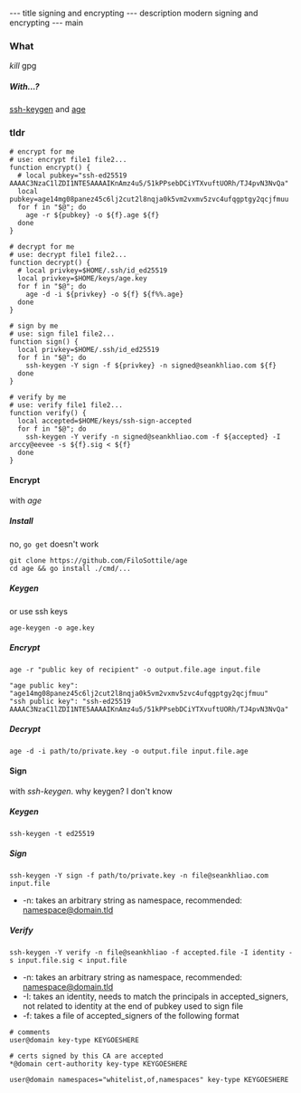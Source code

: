 --- title
signing and encrypting
--- description
modern signing and encrypting
--- main

### What

_kill_ gpg

##### _With_...?

[ssh-keygen](http://man7.org/linux/man-pages/man1/ssh-keygen.1.html)
and
[age](https://age-encryption.org)

### tldr

```
# encrypt for me
# use: encrypt file1 file2...
function encrypt() {
  # local pubkey="ssh-ed25519 AAAAC3NzaC1lZDI1NTE5AAAAIKnAmz4u5/51kPPsebDCiYTXvuftUORh/TJ4pvN3NvQa"
  local pubkey=age14mg08panez45c6lj2cut2l8nqja0k5vm2vxmv5zvc4ufqgptgy2qcjfmuu
  for f in "$@"; do
    age -r ${pubkey} -o ${f}.age ${f}
  done
}

# decrypt for me
# use: decrypt file1 file2...
function decrypt() {
  # local privkey=$HOME/.ssh/id_ed25519
  local privkey=$HOME/keys/age.key
  for f in "$@"; do
    age -d -i ${privkey} -o ${f} ${f%%.age}
  done
}

# sign by me
# use: sign file1 file2...
function sign() {
  local privkey=$HOME/.ssh/id_ed25519
  for f in "$@"; do
    ssh-keygen -Y sign -f ${privkey} -n signed@seankhliao.com ${f}
  done
}

# verify by me
# use: verify file1 file2...
function verify() {
  local accepted=$HOME/keys/ssh-sign-accepted
  for f in "$@"; do
    ssh-keygen -Y verify -n signed@seankhliao.com -f ${accepted} -I arccy@eevee -s ${f}.sig < ${f}
  done
}
```

#### Encrypt

with _age_

##### Install

no, `go get` doesn't work

```
git clone https://github.com/FiloSottile/age
cd age && go install ./cmd/...
```

##### Keygen

or use ssh keys

```
age-keygen -o age.key
```

##### Encrypt

```
age -r "public key of recipient" -o output.file.age input.file

"age public key": "age14mg08panez45c6lj2cut2l8nqja0k5vm2vxmv5zvc4ufqgptgy2qcjfmuu"
"ssh public key": "ssh-ed25519 AAAAC3NzaC1lZDI1NTE5AAAAIKnAmz4u5/51kPPsebDCiYTXvuftUORh/TJ4pvN3NvQa"
```

##### Decrypt

```
age -d -i path/to/private.key -o output.file input.file.age
```

#### Sign

with _ssh-keygen_.
why keygen? I don't know

##### Keygen

```
ssh-keygen -t ed25519
```

##### Sign

```
ssh-keygen -Y sign -f path/to/private.key -n file@seankhliao.com input.file

```

- -n: takes an arbitrary string as namespace, recommended: namespace@domain.tld

##### Verify

```
ssh-keygen -Y verify -n file@seankhliao -f accepted.file -I identity -s input.file.sig < input.file
```

- -n: takes an arbitrary string as namespace, recommended: namespace@domain.tld
- -I: takes an identity, needs to match the principals in accepted_signers, not related to identity at the end of pubkey used to sign file
- -f: takes a file of accepted_signers of the following format

```
# comments
user@domain key-type KEYGOESHERE

# certs signed by this CA are accepted
*@domain cert-authority key-type KEYGOESHERE

user@domain namespaces="whitelist,of,namespaces" key-type KEYGOESHERE
```
